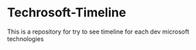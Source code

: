 # Techrosoft-Timeline
This is a repository for try to see timeline for each dev microsoft technologies

